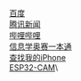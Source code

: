[百度](https://www.baidu.com/)\
[腾讯新闻](https://xw.qq.com/?f=qqcom)\
[哔哩哔哩](https://m.bilibili.com/)\
[信息学奥赛一本通](http://ybt.ssoier.cn:8088/)\
[查找我的iPhone](https://www.icloud.com.cn/find/)\
[ESP32-CAM](https://192.168.1.102/)\
